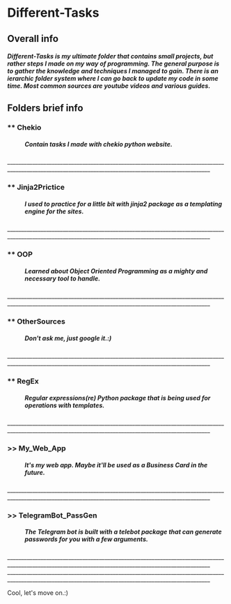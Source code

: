 # Different-Tasks
<p><h2>Overall info</h2></p>
<h5>
Different-Tasks is my ultimate folder that contains small projects, but rather steps I made on my way of programming. The general purpose is to gather the knowledge and techniques I managed to gain. There is an ierarchic folder system where  I can go back to update my code in some time. Most common sources are youtube videos and various guides.
</h5>

<p><h2>Folders brief info</h2></p>
<dl>
<dt><h3>** Chekio</h3></dt>
<dd><h5>Contain tasks I made with chekio python website.</h5></dd>
_______________________________________________________________________________________________________________________________________________________
<p></p>

<dt><h3>** Jinja2Prictice</h3></dt>
<dd><h5>I used to practice for a little bit with jinja2 package as a templating engine for the sites.</h5></dd>
_______________________________________________________________________________________________________________________________________________________
<p></p>

<dt><h3>** OOP</h3></dt>
<dd><h5>Learned about Object Oriented Programming as a mighty and necessary tool to handle.</h5></dd>
_______________________________________________________________________________________________________________________________________________________
<p></p>

<dt><h3>** OtherSources</h3></dt>
<dd><h5>Don't ask me, just google it.:)</h5></dd>
_______________________________________________________________________________________________________________________________________________________
<p></p>

<dt><h3>** RegEx</h3></dt>
<dd><h5>Regular expressions(re) Python package that is being used for operations with templates.</h5></dd>
_______________________________________________________________________________________________________________________________________________________
<p></p>

<dt><h3>>> My_Web_App</h3></dt>
<dd><h5>It's my web app. Maybe it'll be used as a Business Card in the future.</h5></dd>
_______________________________________________________________________________________________________________________________________________________
<p></p>

<dt><h3>>> TelegramBot_PassGen</h3></dt>
<dd><h5>The Telegram bot is built with a telebot package that can generate passwords for you with a few arguments.</h5></dd>
_______________________________________________________________________________________________________________________________________________________
_______________________________________________________________________________________________________________________________________________________
<p></p>
</dl>

<p>Cool, let's move on.:)</p>
